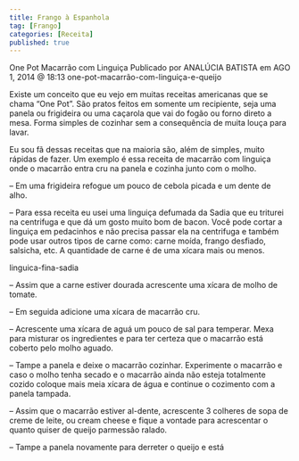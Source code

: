 ```yaml
---
title: Frango à Espanhola
tag: [Frango]
categories: [Receita]
published: true
---
```


One Pot Macarrão com Linguiça
Publicado por ANALÚCIA BATISTA em AGO 1, 2014 @ 18:13
one-pot-macarrão-com-linguiça-e-queijo

Existe um conceito que eu vejo em muitas receitas americanas que se chama “One Pot”. São pratos feitos em somente um recipiente, seja uma panela ou frigideira ou uma caçarola que vai do fogão ou forno direto a mesa. Forma simples de cozinhar sem a consequência de muita louça para lavar.

Eu sou fã dessas receitas que na maioria são, além de simples, muito rápidas de fazer. Um exemplo é essa receita de macarrão com linguiça onde o macarrão entra cru na panela e cozinha junto com o molho.

– Em uma frigideira refogue um pouco de cebola picada e um dente de alho.

– Para essa receita eu usei uma linguiça defumada da Sadia que eu triturei na centrifuga e que dá um gosto muito bom de bacon. Você pode cortar a linguiça em pedacinhos e não precisa passar ela na centrifuga e também pode usar outros tipos de carne como: carne moída, frango desfiado, salsicha, etc. A quantidade de carne é de uma xícara mais ou menos.

linguica-fina-sadia

– Assim que a carne estiver dourada acrescente uma xícara de molho de tomate.

– Em seguida adicione uma xícara de macarrão cru.

– Acrescente uma xícara de aguá um pouco de sal para temperar. Mexa para misturar os ingredientes e para ter certeza que o macarrão está coberto pelo molho aguado.

– Tampe a panela e deixe o macarrão cozinhar. Experimente o macarrão e caso o molho tenha secado e o macarrão ainda não esteja totalmente cozido coloque mais meia xícara de água e continue o cozimento com a panela tampada.

– Assim que o macarrão estiver al-dente, acrescente 3 colheres de sopa de creme de leite, ou cream cheese e fique a vontade para acrescentar o quanto quiser de queijo parmessão ralado.

– Tampe a panela novamente para derreter o queijo e está